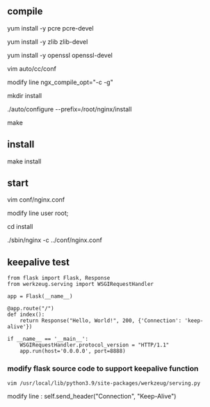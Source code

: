 

## compile

yum install -y pcre pcre-devel

yum install -y zlib zlib-devel

yum install -y openssl openssl-devel

vim auto/cc/conf 

modify line ngx_compile_opt="-c -g"

mkdir install

./auto/configure --prefix=/root/nginx/install

make

## install

make install

## start

vim conf/nginx.conf

modify line  user  root;

cd install

./sbin/nginx -c ../conf/nginx.conf

## keepalive test

```
from flask import Flask, Response
from werkzeug.serving import WSGIRequestHandler

app = Flask(__name__)

@app.route("/")
def index():
    return Response("Hello, World!", 200, {'Connection': 'keep-alive'})

if __name__ == '__main__':
    WSGIRequestHandler.protocol_version = "HTTP/1.1"
    app.run(host='0.0.0.0', port=8888)
```
### modify flask source code to support keepalive function

`vim /usr/local/lib/python3.9/site-packages/werkzeug/serving.py`

modify line : self.send_header("Connection", "Keep-Alive")
